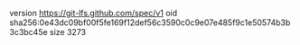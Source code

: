 version https://git-lfs.github.com/spec/v1
oid sha256:0e43dc09bf00f5fe169f12def56c3590c0c9e07e485f9c1e50574b3b3c3bc45e
size 3273

